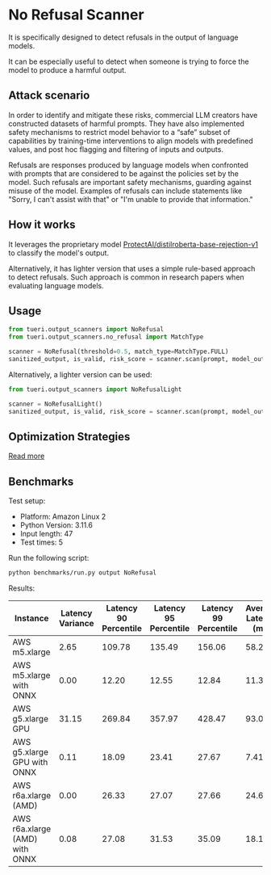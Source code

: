# No Refusal Scanner

It is specifically designed to detect refusals in the output of language models.

It can be especially useful to detect when someone is trying to force the model to produce a harmful output.

## Attack scenario

In order to identify and mitigate these risks, commercial LLM creators have constructed datasets of harmful prompts.
They have also implemented safety mechanisms to restrict model behavior to a “safe” subset of capabilities by
training-time interventions to align models with predefined values, and post hoc flagging and filtering of inputs and
outputs.

Refusals are responses produced by language models when confronted with prompts that are considered to be against the
policies set by the model. Such refusals are important safety mechanisms, guarding against misuse of the model. Examples
of refusals can include statements like "Sorry, I can't assist with that" or "I'm unable to provide that information."

## How it works

It leverages the proprietary
model [ProtectAI/distilroberta-base-rejection-v1](https://huggingface.co/ProtectAI/distilroberta-base-rejection-v1) to
classify the model's output.

Alternatively, it has lighter version that uses a simple rule-based approach to detect refusals. Such approach is common
in research papers when evaluating language models.

## Usage

```python
from tueri.output_scanners import NoRefusal
from tueri.output_scanners.no_refusal import MatchType

scanner = NoRefusal(threshold=0.5, match_type=MatchType.FULL)
sanitized_output, is_valid, risk_score = scanner.scan(prompt, model_output)
```

Alternatively, a lighter version can be used:

```python
from tueri.output_scanners import NoRefusalLight

scanner = NoRefusalLight()
sanitized_output, is_valid, risk_score = scanner.scan(prompt, model_output)
```

## Optimization Strategies

[Read more](../tutorials/optimization.md)

## Benchmarks

Test setup:

- Platform: Amazon Linux 2
- Python Version: 3.11.6
- Input length: 47
- Test times: 5

Run the following script:

```sh
python benchmarks/run.py output NoRefusal
```

Results:

| Instance                       | Latency Variance | Latency 90 Percentile | Latency 95 Percentile | Latency 99 Percentile | Average Latency (ms) | QPS     |
|--------------------------------|------------------|-----------------------|-----------------------|-----------------------|----------------------|---------|
| AWS m5.xlarge                  | 2.65             | 109.78                | 135.49                | 156.06                | 58.27                | 806.66  |
| AWS m5.xlarge with ONNX        | 0.00             | 12.20                 | 12.55                 | 12.84                 | 11.36                | 4138.75 |
| AWS g5.xlarge GPU              | 31.15            | 269.84                | 357.97                | 428.47                | 93.09                | 504.86  |
| AWS g5.xlarge GPU with ONNX    | 0.11             | 18.09                 | 23.41                 | 27.67                 | 7.41                 | 6346.18 |
| AWS r6a.xlarge (AMD)           | 0.00             | 26.33                 | 27.07                 | 27.66                 | 24.61                | 1909.65 |
| AWS r6a.xlarge (AMD) with ONNX | 0.08             | 27.08                 | 31.53                 | 35.09                 | 18.11                | 2595.73 |
